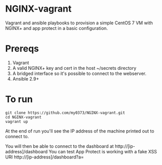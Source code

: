# NGINX-vagrant
Vagrant and ansible playbooks to provision a simple CentOS 7  VM with NGINX+ and app protect in a basic configuration.

# Prereqs
1) Vagrant
2) A valid NGINX+ key and cert in the host ~/secrets directory
3) A bridged interface so it's possible to connect to the webserver.
4) Ansible 2.9+


# To run

    git clone https://github.com/my0373/NGINX-vagrant.git
    cd NGINX-vagrant
    vagrant up
    
    
At the end of run you'll see the IP address of the machine printed out to connect to.


You will then be able to connect to the dashboard at http://[ip-address]/dashboard
You can test App Protect is working with a fake XSS URI
    http://[ip-address]/dashboard?a=<script>


# Official documentation
### Admin install guide
https://docs.nginx.com/nginx-app-protect/admin-guide/install

### Configuring App-protect
https://docs.nginx.com/nginx-app-protect/configuration/

### Policy authoring guide
https://docs.nginx.com/nginx-app-protect/configuration/#policy-authoring-and-tuning
    

# other documentation
https://rtd-nginx-app-protect-udf.readthedocs.io/en/latest/class2/module4/module4.html 
